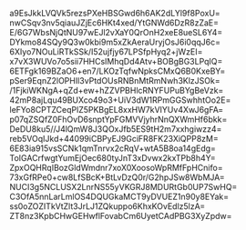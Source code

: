 a9EsJkkLVQVk5rezsPXeHBSGwd6h6AK2dLYl9f8PoxU=
nwCSqv3nv5qiauJZjEc6HKt4xed/YtGNWd6DzR8zZaE=
E/6G7WbsNjQtNU97wEJl2vXaY0QrOnH2xeE8ueSL6Y4=
DYkmo84SQy9Q3w0kbi9m5xZkAeraUryjOsJ6i0qqJ6c=
6XIyo7NOuLiRTkSSk/I52ujfjy67LPSfpHyq2+jWzEI=
x7vX3WUVo7o5sii7HHCsIMhqDd4Atv+BOBgBG3LPqIQ=
6ETFgk169BZaO6+en7/LKOzTqfwNpksCMxQ6B0KxeBY=
pSer9EqnZ2lOPHIl3vPtdOUsRNBnMtRmNwh3KlzJSOk=
/1FjkiWKNgA+qZd+ew+hZZVPBHlcRNYFUPuBYgBeVzk=
42mP8ajLqu49BUXco49o3+UiV3dW1RPmGGSwhhtOo2E=
leFYo8CPTZCeqPlZ5PKBgEL8xxHW7kVIYUv4XwJ6gFA=
p07qZSQfZ0FhOvD6snptYpFGMVVjyhrNnQXWmHf6bkk=
DeDU8ku5//J4lQmW8J3QOxJfb5ES9tH2m7xxhgiwzz4=
reb5VOqIJkd+44099iCBPyEJ9GciFR8FK23XiQPP8zM=
6E83ia915vsSCNk1qmTnrvx2cRqV+wtA5B8oa14gEdg=
ToIGACrfwgtYumEjOec680tyJnT3xDvwx2kxTPb8h4Y=
ZpxOQHRqIBozGldWmdnr7xoX0XoosoWpRMfFpHCnifo=
73xGfRPe0+cw8LfSBcK+BtLvDzQ0r/G2hpJSw8WbMJA=
NUCI3g5NCLUSX2LnrNS55yVKGRJ8MDURtGb0UP7SwHQ=
C3OfA5nnLarLmlOS4DQUGkaMCT9yDVUEZ1n90y8EYak=
ss0oZOZITkVtZlt3JrLJ1ZQkuppo6KhxKOvEdlz5lzA=
ZT8nz3KpbCHwGEHwflFovabCm6UyetCAdPBG3XyZpdw=
